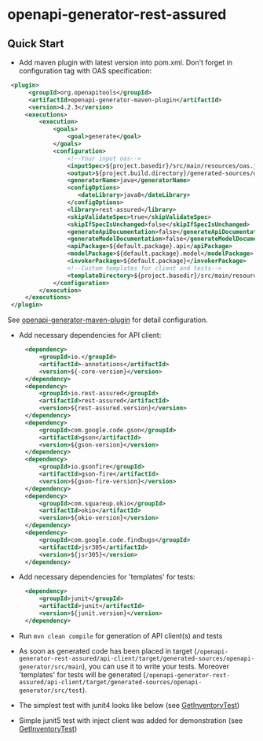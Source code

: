 # openapi-generator-rest-assured

## Quick Start
* Add maven plugin with latest version into pom.xml. Don't forget <inputSpec> in configuration tag with OAS specification:
```xml
 <plugin>
      <groupId>org.openapitools</groupId>
      <artifactId>openapi-generator-maven-plugin</artifactId>
      <version>4.2.3</version>
     <executions>
         <execution>
             <goals>
                 <goal>generate</goal>
             </goals>
             <configuration>
                 <!--Your input oas-->
                 <inputSpec>${project.basedir}/src/main/resources/oas.json</inputSpec>
                 <output>${project.build.directory}/generated-sources/openapi-generator</output>
                 <generatorName>java</generatorName>
                 <configOptions>
                    <dateLibrary>java8</dateLibrary>
                 </configOptions>
                 <library>rest-assured</library>
                 <skipValidateSpec>true</skipValidateSpec>
                 <skipIfSpecIsUnchanged>false</skipIfSpecIsUnchanged>
                 <generateApiDocumentation>false</generateApiDocumentation>
                 <generateModelDocumentation>false</generateModelDocumentation>
                 <apiPackage>${default.package}.api</apiPackage>
                 <modelPackage>${default.package}.model</modelPackage>
                 <invokerPackage>${default.package}</invokerPackage>
                 <!--Custom templates for client and tests-->
                 <templateDirectory>${project.basedir}/src/main/resources/tеmplates</templateDirectory>
             </configuration>
         </execution>
     </executions>
 </plugin>
```
See [openapi-generator-maven-plugin](https://github.com/OpenAPITools/openapi-generator/tree/master/modules/openapi-generator-maven-plugin) for detail configuration.

* Add necessary dependencies for API client:
```xml
     <dependency>
         <groupId>io.</groupId>
         <artifactId>-annotations</artifactId>
         <version>${-core-version}</version>
     </dependency>
     <dependency>
         <groupId>io.rest-assured</groupId>
         <artifactId>rest-assured</artifactId>
         <version>${rest-assured.version}</version>
     </dependency>
     <dependency>
         <groupId>com.google.code.gson</groupId>
         <artifactId>gson</artifactId>
         <version>${gson-version}</version>
     </dependency>
     <dependency>
         <groupId>io.gsonfire</groupId>
         <artifactId>gson-fire</artifactId>
         <version>${gson-fire-version}</version>
     </dependency>
     <dependency>
         <groupId>com.squareup.okio</groupId>
         <artifactId>okio</artifactId>
         <version>${okio-version}</version>
     </dependency>
     <dependency>
         <groupId>com.google.code.findbugs</groupId>
         <artifactId>jsr305</artifactId>
         <version>${jsr305}</version>
     </dependency>
```
* Add necessary dependencies for 'templates' for tests:
```xml
     <dependency>
         <groupId>junit</groupId>
         <artifactId>junit</artifactId>
         <version>${junit.version}</version>
     </dependency>
```

* Run ```mvn clean compile``` for generation of API client(s) and tests

* As soon as generated code has been placed in target (```/openapi-generator-rest-assured/api-client/target/generated-sources/openapi-generator/src/main```), you can use it to write your tests. Moreover 'templates' for tests will be generated (```/openapi-generator-rest-assured/api-client/target/generated-sources/openapi-generator/src/test```).

* The simplest test with junit4 looks like below (see [GetInventoryTest](https://github.com/viclovsky/openapi-generator-rest-assured/blob/master/api-tests/src/test/java/com/viclovsky/example/oas/client/restassured/junit4/GetInventoryTest.java))

* Simple junit5 test with inject client was added for demonstration (see [GetInventoryTest](https://github.com/viclovsky/openapi-generator-rest-assured/blob/master/api-tests/src/test/java/com/viclovsky/example/oas/client/restassured/junit5/GetInventoryTest.java))

